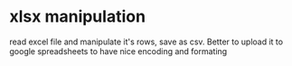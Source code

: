 # xlsx manipulation

read excel file and manipulate it's rows, save as csv. Better to upload it to google spreadsheets to have nice encoding and formating

